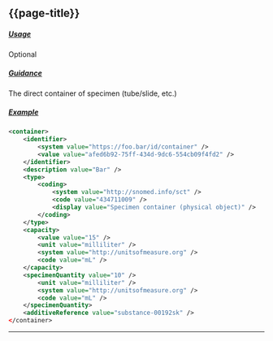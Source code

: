 ## {{page-title}}

<h5><ins>Usage</ins></h5>

<span class="mro-circle optional" title="optional"></span> Optional


<h5><ins>Guidance</ins></h5>

The direct container of specimen (tube/slide, etc.)


<h5><ins>Example</ins></h5>

```xml
<container>
    <identifier>
        <system value="https://foo.bar/id/container" />
        <value value="afed6b92-75ff-434d-9dc6-554cb09f4fd2" />
    </identifier>
    <description value="Bar" />
    <type>
        <coding>
            <system value="http://snomed.info/sct" />
            <code value="434711009" />
            <display value="Specimen container (physical object)" />
        </coding>
    </type>
    <capacity>
        <value value="15" />
        <unit value="milliliter" />
        <system value="http://unitsofmeasure.org" />
        <code value="mL" />
    </capacity>
    <specimenQuantity value="10" />
        <unit value="milliliter" />
        <system value="http://unitsofmeasure.org" />
        <code value="mL" />
    </specimenQuantity>
    <additiveReference value="substance-00192sk" />
</container>
```

---